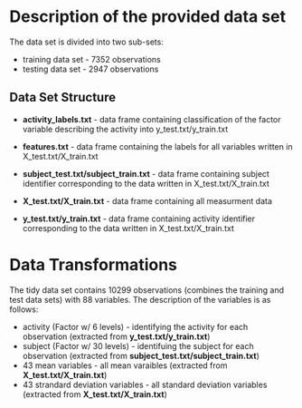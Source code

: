 # Description of the provided data set

The data set is divided into two sub-sets:
* training data set - 7352 observations
* testing data set - 2947 observations

## Data Set Structure

* **activity_labels.txt** - data frame containing classification of the factor variable describing the activity into y_test.txt/y_train.txt

* **features.txt** - data frame containing the labels for all variables written in X_test.txt/X_train.txt

* **subject_test.txt/subject_train.txt** - data frame containing subject identifier corresponding to the data written in X_test.txt/X_train.txt

* **X_test.txt/X_train.txt** - data frame containing all measurment data

* **y_test.txt/y_train.txt** - data frame containing activity identifier corresponding to the data written in X_test.txt/X_train.txt

# Data Transformations

The tidy data set contains 10299 observations (combines the training and test data sets) with 88 variables. The description of the variables is as follows:
* activity (Factor w/ 6 levels) - identifying the activity for each observation (extracted from **y_test.txt/y_train.txt**) 
* subject (Factor w/ 30 levels) - identifuing the subject for each observation (extracted from **subject_test.txt/subject_train.txt**) 
* 43 mean variables - all mean varaibles (extracted from **X_test.txt/X_train.txt**)
* 43 strandard deviation variables - all standard deviation variables (extracted from **X_test.txt/X_train.txt**) 
